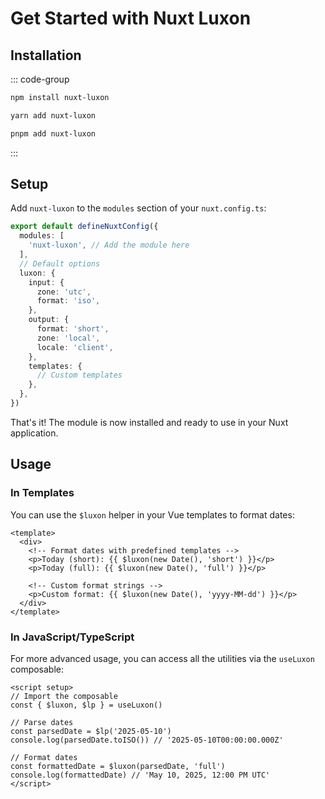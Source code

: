 
# Get Started with Nuxt Luxon

## Installation

::: code-group
```bash [npm]
npm install nuxt-luxon
```

```bash [yarn]
yarn add nuxt-luxon
```

```bash [pnpm]
pnpm add nuxt-luxon
```
:::

## Setup

Add `nuxt-luxon` to the `modules` section of your `nuxt.config.ts`:

```ts
export default defineNuxtConfig({
  modules: [
    'nuxt-luxon', // Add the module here
  ],
  // Default options
  luxon: {
    input: {
      zone: 'utc',
      format: 'iso',
    },
    output: {
      format: 'short',
      zone: 'local',
      locale: 'client',
    },
    templates: {
      // Custom templates
    },
  },
})
```

That's it! The module is now installed and ready to use in your Nuxt application.

## Usage

### In Templates

You can use the `$luxon` helper in your Vue templates to format dates:

```vue
<template>
  <div>
    <!-- Format dates with predefined templates -->
    <p>Today (short): {{ $luxon(new Date(), 'short') }}</p>
    <p>Today (full): {{ $luxon(new Date(), 'full') }}</p>
    
    <!-- Custom format strings -->
    <p>Custom format: {{ $luxon(new Date(), 'yyyy-MM-dd') }}</p>
  </div>
</template>
```

### In JavaScript/TypeScript

For more advanced usage, you can access all the utilities via the `useLuxon` composable:

```vue
<script setup>
// Import the composable
const { $luxon, $lp } = useLuxon()

// Parse dates
const parsedDate = $lp('2025-05-10')
console.log(parsedDate.toISO()) // '2025-05-10T00:00:00.000Z'

// Format dates
const formattedDate = $luxon(parsedDate, 'full')
console.log(formattedDate) // 'May 10, 2025, 12:00 PM UTC'
</script>
```
